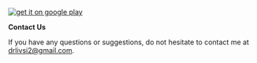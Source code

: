 
[<img src="{{get-it-google-play.png | relative_url}}" alt="get it on google play" />](./privacy-policy)

**Contact Us**

If you have any questions or suggestions, do not hesitate to contact me at drlivsi2@gmail.com.

